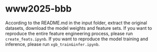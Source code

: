 # www2025-bbb

According to the README.md in the input folder, extract the original datasets, download the model weights and feature sets. If you want to reproduce the entire feature engineering process, please run `create_feats.ipynb`. If you want to reproduce the model training and inference, please run `xgb_train&infer.ipynb`.